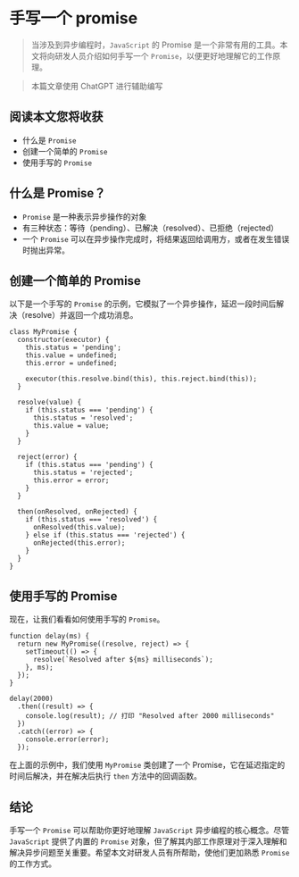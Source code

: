 # 手写一个 promise

> 当涉及到异步编程时，`JavaScript` 的 Promise 是一个非常有用的工具。本文将向研发人员介绍如何手写一个 `Promise`，以便更好地理解它的工作原理。

> 本篇文章使用 ChatGPT 进行辅助编写

## 阅读本文您将收获
* 什么是 `Promise`
* 创建一个简单的 `Promise`
* 使用手写的 `Promise`

## 什么是 Promise？
* `Promise` 是一种表示异步操作的对象
* 有三种状态：等待（pending）、已解决（resolved）、已拒绝（rejected）
* 一个 `Promise` 可以在异步操作完成时，将结果返回给调用方，或者在发生错误时抛出异常。

## 创建一个简单的 Promise

以下是一个手写的 `Promise` 的示例，它模拟了一个异步操作，延迟一段时间后解决（resolve）并返回一个成功消息。

```
class MyPromise {
  constructor(executor) {
    this.status = 'pending';
    this.value = undefined;
    this.error = undefined;
    
    executor(this.resolve.bind(this), this.reject.bind(this));
  }

  resolve(value) {
    if (this.status === 'pending') {
      this.status = 'resolved';
      this.value = value;
    }
  }

  reject(error) {
    if (this.status === 'pending') {
      this.status = 'rejected';
      this.error = error;
    }
  }

  then(onResolved, onRejected) {
    if (this.status === 'resolved') {
      onResolved(this.value);
    } else if (this.status === 'rejected') {
      onRejected(this.error);
    }
  }
}
```

## 使用手写的 Promise

现在，让我们看看如何使用手写的 `Promise`。

```
function delay(ms) {
  return new MyPromise((resolve, reject) => {
    setTimeout(() => {
      resolve(`Resolved after ${ms} milliseconds`);
    }, ms);
  });
}

delay(2000)
  .then((result) => {
    console.log(result); // 打印 "Resolved after 2000 milliseconds"
  })
  .catch((error) => {
    console.error(error);
  });
```

在上面的示例中，我们使用 `MyPromise` 类创建了一个 Promise，它在延迟指定的时间后解决，并在解决后执行 `then` 方法中的回调函数。

## 结论

手写一个 `Promise` 可以帮助你更好地理解 `JavaScript` 异步编程的核心概念。尽管 `JavaScript` 提供了内置的 `Promise` 对象，但了解其内部工作原理对于深入理解和解决异步问题至关重要。希望本文对研发人员有所帮助，使他们更加熟悉 `Promise` 的工作方式。